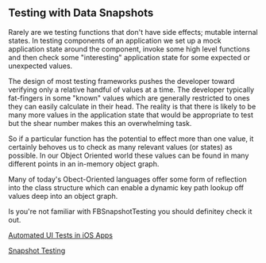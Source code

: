 ## Testing with Data Snapshots

Rarely are we testing functions that don't have side effects; mutable internal states. In testing components of an application we set up a mock application state around the component, invoke some high level functions and then check some "interesting" application state for some expected or unexpected values. 

The design of most testing frameworks pushes the developer toward verifying only a relative handful of values at a time. The developer typically fat-fingers in some "known" values which are generally restricted to ones they can easily calculate in their head. The reality is that there is likely to be many more values in the application state that would be appropriate to test but the shear number makes this an overwhelming task.

So if a particular function has the potential to effect more than one value, it certainly behoves us to check as many relevant values (or states) as possible. In our Object Oriented world these values can be found in many different points in an in-memory object graph.

Many of today's Obect-Oriented languages offer some form of reflection into the class structure which can enable a dynamic key path lookup off values deep into an object graph.



Is you're not familiar with FBSnapshotTesting you should definitey check it out. 

[Automated UI Tests in iOS Apps](https://jakubturek.com/automated-ui-tests-in-ios-apps/)

[Snapshot Testing](https://www.objc.io/issues/15-testing/snapshot-testing/)



